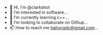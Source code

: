 - 👋 Hi, I’m @clarkshot
- 👀 I’m interested in software...
- 🌱 I’m currently learning c++...
- 💞️ I’m looking to collaborate on Githup...
- 📫 How to reach me  hahvcgdc@gmail.com...

<!---
clarkshot/clarkshot is a ✨ special ✨ repository because its `README.md` (this file) appears on your GitHub profile.
You can click the Preview link to take a look at your changes
